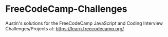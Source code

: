 # FreeCodeCamp-Challenges
Austin's solutions for the FreeCodeCamp JavaScript and Coding Interview Challenges/Projects at: https://learn.freecodecamp.org/
